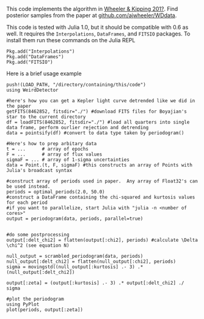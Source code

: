 This code implements the algorithm in [Wheeler & Kipping 201?]().  Find posterior samples from the paper at [github.com/ajwheeler/WDdata](https://github.com/ajwheeler/WDdata).

This code is tested with Julia 1.0, but it should be compatible with 0.6 as well.  It requires the `Interpolations`, `DataFrames`, and `FITSIO` packages.  To install them run these commands on the Julia REPL

    Pkg.add("Interpolations")
    Pkg.add("DataFrames")
    Pkg.add("FITSIO")

Here is a brief usage example

    push!(LOAD_PATH, "/directory/containing/this/code")
    using WeirdDetector
    
    #here's how you can get a Kepler light curve detrended like we did in the paper
    getFITS(8462852, fitsdir="./") #download FITS files for Boyajian's star to the current directory
    df = loadFITS(8462852, fitsdir="./") #load all quarters into single data frame, perform ourlier rejection and detrending
    data = pointsify(df) #convert to data type taken by periodogram()

    #Here's how to prep arbitary data
    t = ...      # array of epochs
    F = ...      # array of flux values
    sigmaF = ... # array of 1-sigma uncertainties
    data = Point.(t, F, sigmaF) #this constructs an array of Points with Julia's broadcast syntax

    #construct array of periods used in paper.  Any array of Float32's can be used instead.
    periods = optimal_periods(2.0, 50.0)
    #construct a DataFrame containing the chi-squared and kurtosis values for each period
    #if you want to parallelize, start Julia with "julia -n <number of cores>"
    output = periodogram(data, periods, parallel=true) 
                                                       
    
    #do some postprocessing 
    output[:delt_chi2] = flatten(output[:chi2], periods) #calculate \Delta \chi^2 (see equation N)

    null_output = scrambled_periodogram(data, periods)
    null_output[:delt_chi2] = flatten(null_output[:chi2], periods)
    sigma = movingstd((null_output[:kurtosis] .- 3) .* (null_output[:delt_chi2])

    output[:zeta] = (output[:kurtosis] .- 3) .* output[:delt_chi2] ./ sigma

    #plot the periodogram
    using PyPlot
    plot(periods, output[:zeta])

    
